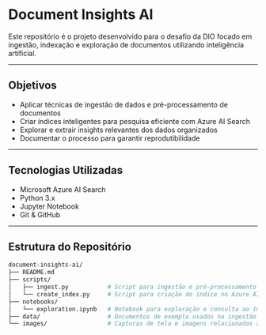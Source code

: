 # Document Insights AI

Este repositório é o projeto desenvolvido para o desafio da DIO focado em ingestão, indexação e exploração de documentos utilizando inteligência artificial.

---

## Objetivos

- Aplicar técnicas de ingestão de dados e pré-processamento de documentos
- Criar índices inteligentes para pesquisa eficiente com Azure AI Search
- Explorar e extrair insights relevantes dos dados organizados
- Documentar o processo para garantir reprodutibilidade

---

## Tecnologias Utilizadas

- Microsoft Azure AI Search
- Python 3.x
- Jupyter Notebook
- Git & GitHub

---

## Estrutura do Repositório

```bash
document-insights-ai/
├── README.md
├── scripts/
│   ├── ingest.py           # Script para ingestão e pré-processamento de documentos
│   └── create_index.py     # Script para criação do índice no Azure AI Search
├── notebooks/
│   └── exploration.ipynb   # Notebook para exploração e consulta ao índice
├── data/                   # Documentos de exemplo usados na ingestão
└── images/                 # Capturas de tela e imagens relacionadas ao projeto
